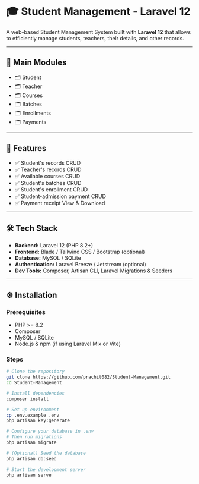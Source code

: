 # 🎓 Student Management - Laravel 12

A web-based Student Management System built with **Laravel 12** that allows to efficiently manage students, teachers, their details, and other records.

---

## 👥 Main Modules

- 🗂️ Student
- 🗂️ Teacher
- 🗂️ Courses
- 🗂️ Batches
- 🗂️ Enrollments
- 🗂️ Payments

---

## 🚀 Features

- ✅ Student's records CRUD
- ✅ Teacher's records CRUD
- ✅ Available courses CRUD
- ✅ Student's batches CRUD
- ✅ Student's enrollment CRUD
- ✅ Student-admission payment CRUD
- ✅ Payment receipt View & Download

---

## 🛠️ Tech Stack

- **Backend:** Laravel 12 (PHP 8.2+)
- **Frontend:** Blade / Tailwind CSS / Bootstrap (optional)
- **Database:** MySQL / SQLite
- **Authentication:** Laravel Breeze / Jetstream (optional)
- **Dev Tools:** Composer, Artisan CLI, Laravel Migrations & Seeders

---

## ⚙️ Installation

### Prerequisites

- PHP >= 8.2
- Composer
- MySQL / SQLite
- Node.js & npm (if using Laravel Mix or Vite)

### Steps

```bash
# Clone the repository
git clone https://github.com/prachit082/Student-Management.git
cd Student-Management

# Install dependencies
composer install

# Set up environment
cp .env.example .env
php artisan key:generate

# Configure your database in .env
# Then run migrations
php artisan migrate

# (Optional) Seed the database
php artisan db:seed

# Start the development server
php artisan serve
